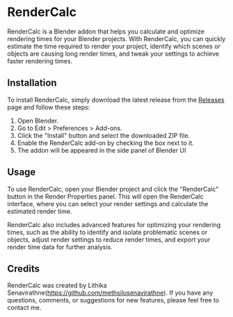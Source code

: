 # RenderCalc

RenderCalc is a Blender addon that helps you calculate and optimize rendering times for your Blender projects. With RenderCalc, you can quickly estimate the time required to render your project, identify which scenes or objects are causing long render times, and tweak your settings to achieve faster rendering times.

## Installation

To install RenderCalc, simply download the latest release from the [Releases](https://github.com/yourusername/RenderCalc/releases) page and follow these steps:

1. Open Blender.
2. Go to Edit > Preferences > Add-ons.
3. Click the "Install" button and select the downloaded ZIP file.
4. Enable the RenderCalc add-on by checking the box next to it.
5. The addon will be appeared in the side panel of Blender UI

## Usage

To use RenderCalc, open your Blender project and click the "RenderCalc" button in the Render Properties panel. This will open the RenderCalc interface, where you can select your render settings and calculate the estimated render time.

RenderCalc also includes advanced features for optimizing your rendering times, such as the ability to identify and isolate problematic scenes or objects, adjust render settings to reduce render times, and export your render time data for further analysis.

## Credits

RenderCalc was created by Lithika Senavirathne(https://github.com/methsilusenavirathne). If you have any questions, comments, or suggestions for new features, please feel free to contact me.
